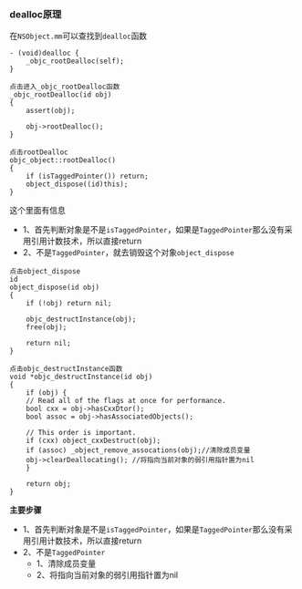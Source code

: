 ### dealloc原理

在`NSObject.mm`可以查找到`dealloc`函数

```
- (void)dealloc {
    _objc_rootDealloc(self);
}

点击进入_objc_rootDealloc函数
_objc_rootDealloc(id obj)
{
    assert(obj);

    obj->rootDealloc();
}

点击rootDealloc
objc_object::rootDealloc()
{
    if (isTaggedPointer()) return;
    object_dispose((id)this);
}
```

这个里面有信息

- 1、首先判断对象是不是`isTaggedPointer`，如果是`TaggedPointer`那么没有采用引用计数技术，所以直接return
- 2、不是`TaggedPointer`，就去销毁这个对象`object_dispose`

```
点击object_dispose
id 
object_dispose(id obj)
{
    if (!obj) return nil;

    objc_destructInstance(obj);    
    free(obj);

    return nil;
}

点击objc_destructInstance函数
void *objc_destructInstance(id obj) 
{
    if (obj) {
    // Read all of the flags at once for performance.
    bool cxx = obj->hasCxxDtor();
    bool assoc = obj->hasAssociatedObjects();

    // This order is important.
    if (cxx) object_cxxDestruct(obj);
    if (assoc) _object_remove_assocations(obj);//清除成员变量
    obj->clearDeallocating(); //将指向当前对象的弱引用指针置为nil
    }

    return obj;
}
```

**主要步骤**

- 1、首先判断对象是不是`isTaggedPointer`，如果是`TaggedPointer`那么没有采用引用计数技术，所以直接return
- 2、不是`TaggedPointer`
  - 1、清除成员变量
  - 2、将指向当前对象的弱引用指针置为nil
